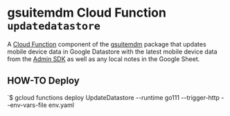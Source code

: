 # gsuitemdm Cloud Function `updatedatastore` #

A [Cloud Function](https://cloud.google.com/functions/) component of the [gsuitemdm](https://github.com/rickt/gsuitemdm) package that updates mobile device data in Google Datastore with the latest mobile device data from the [Admin SDK](https://developers.google.com/admin-sdk) as well as any local notes in the Google Sheet. 

## HOW-TO Deploy ##
`$ gcloud functions deploy UpdateDatastore --runtime go111 --trigger-http --env-vars-file env.yaml 

